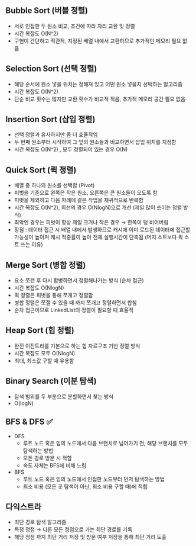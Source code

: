 
## Bubble Sort (버블 정렬)
- 서로 인접한 두 원소 비교, 조건에 따라 자리 교환 및 정렬
- 시간 복잡도 O(N^2)
- 구현이 간단하고 직관적, 지정된 배열 내에서 교환하므로 추가적인 메모리 필요 없음


## Selection Sort (선택 정렬)
- 해당 순서에 원소 넣을 위치는 정해져 있고 어떤 원소 넣을지 선택하는 알고리즘
- 시간 복잡도 O(N^2)
- 단순 비교 횟수는 많지만 교환 횟수가 비교적 적음, 추가적 메모리 공간 필요 없음


## Insertion Sort (삽입 정렬)
- 선택 정렬과 유사하지만 좀 더 효율적임
- 두 번째 원소부터 시작하여 그 앞의 원소들과 비교하면서 삽입 위치를 지정함
- 시간 복잡도 O(N^2) , 모두 정렬되어 있는 경우 O(N)


## Quick Sort (퀵 정렬)
- 배열 중 하나의 원소를 선택함 (Pivot)
- 피벗을 기준으로 왼쪽은 작은 원소, 오른쪽은 큰 원소들이 오도록 함
- 피벗을 제외하고 다음 차례에 같은 작업을 재귀적으로 반복함
- 시간 복잡도 O(N^2), 최선의 경우 O(NlogN)으로 개선 (제일 많이 쓰이는 정렬 방식)
- 최악인 경우는 피벗이 항상 제일 크거나 작은 경우 → 한쪽이 텅 비어버림
- 장점 : 데이터 접근 시 배열 내에서 발생하므로 캐시에 이미 로드된 데이터에 접근할 가능성이 높아져 캐시 적중률이 높아 전체 실행시간이 단축됨 (머지 소트보다 퀵 소트 쓰는 이유)


## Merge Sort (병합 정렬)
- 요소 쪼갠 후 다시 합병하면서 정렬해나가는 방식 (순차 접근)
- 시간 복잡도 O(NlogN)
- 퀵 정렬은 피벗을 통해 쪼개고 정렬함
- 병합 정렬은 쪼갤 수 있을 때 까지 쪼개고 정렬하면서 합침
- 순차 접근이므로 LinkedList의 정렬이 필요할 때 효율적 



## Heap Sort (힙 정렬)
- 완전 이진트리를 기본으로 하는 힙 자료구조 기반 정렬 방식
- 시간 복잡도 모두 O(NlogN)
- 최대, 최소값 구할 때 유용함


## Binary Search (이분 탐색)
- 탐색 범위를 두 부분으로 분할하면서 찾는 방식
- O(logN)


## BFS & DFS ✅
- DFS
	- 루트 노드 혹은 임의 노드에서 다음 브랜치로 넘어가기 전, 해당 브랜치를 모두 탐색하는 방법
	- 모든 경로 방문 시 적합
	- 속도 자체는 BFS에 비해 느림
- BFS
	- 루트 노드 혹은 임의 노드에서 인접한 노드부터 먼저 탐색하는 방법
	- 최소 비용 (모든 곳 탐색이 아닌, 최소 비용 구할 때)에 적합



## 다익스트라
- 최단 경로 탐색 알고리즘
- 특정 정점 → 다른 모든 정점으로 가는 최단 경로를 기록
- 해당 정점 까지 최단 거리 저장 및 방문 여부 저장을 통해 최단 거리 도출

